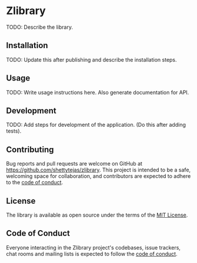 # Zlibrary

TODO: Describe the library.

## Installation

TODO: Update this after publishing and describe the installation steps.

## Usage

TODO: Write usage instructions here. Also generate documentation for API.

## Development

TODO: Add steps for development of the application. (Do this after adding tests).

## Contributing

Bug reports and pull requests are welcome on GitHub at https://github.com/shettytejas/zlibrary. This project is intended to be a safe, welcoming space for collaboration, and contributors are expected to adhere to the [code of conduct](https://github.com/shettytejas/zlibrary/blob/master/CODE_OF_CONDUCT.md).

## License

The library is available as open source under the terms of the [MIT License](https://opensource.org/licenses/MIT).

## Code of Conduct

Everyone interacting in the Zlibrary project's codebases, issue trackers, chat rooms and mailing lists is expected to follow the [code of conduct](https://github.com/shettytejas/zlibrary/blob/master/CODE_OF_CONDUCT.md).
